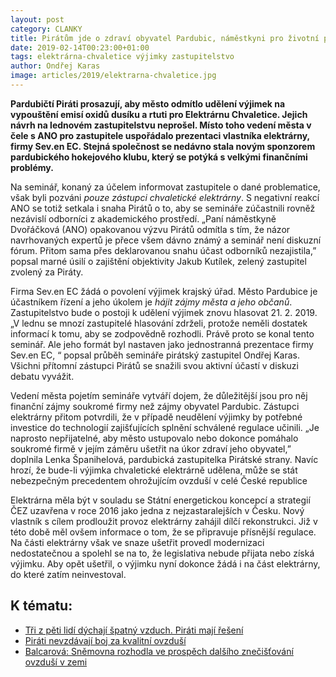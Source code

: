 ```yaml
---
layout: post
category: CLANKY
title: Pirátům jde o zdraví obyvatel Pardubic, náměstkyni pro životní prostředí o zájmy elektrárny
date: 2019-02-14T00:23:00+01:00
tags: elektrárna-chvaletice výjimky zastupitelstvo
author: Ondřej Karas
image: articles/2019/elektrarna-chvaletice.jpg
---
```


**Pardubičtí Piráti prosazují, aby město odmítlo udělení výjimek na vypouštění emisí oxidů dusíku a rtuti pro Elektrárnu Chvaletice. Jejich návrh na lednovém zastupitelstvu neprošel. Místo toho vedení města v čele s ANO pro zastupitele uspořádalo prezentaci vlastníka elektrárny, firmy Sev.en EC. Stejná společnost se nedávno stala novým sponzorem pardubického hokejového klubu, který se potýká s velkými finančními problémy.**

Na seminář, konaný za účelem informovat zastupitele o dané problematice, však byli pozváni *pouze zástupci chvaletické elektrárny*. S negativní reakcí ANO se totiž setkala i snaha Pirátů o to, aby se semináře zúčastnili rovněž nezávislí odborníci z akademického prostředí. „Paní náměstkyně Dvořáčková (ANO) opakovanou výzvu Pirátů odmítla s tím, že názor navrhovaných expertů je přece všem dávno známý a seminář není diskuzní fórum. Přitom sama přes deklarovanou snahu účast odborníků nezajistila,” popsal marné úsilí o zajištění objektivity Jakub Kutílek, zelený zastupitel zvolený za Piráty. 

Firma Sev.en EC žádá o povolení výjimek krajský úřad. Město Pardubice je účastníkem řízení a jeho úkolem je *hájit zájmy města a jeho občanů*. Zastupitelstvo bude o postoji k udělení výjimek znovu hlasovat 21. 2. 2019. „V lednu se mnozí zastupitelé hlasování zdrželi, protože neměli dostatek informací k tomu, aby se zodpovědně rozhodli. Právě proto se konal tento seminář. Ale jeho formát byl nastaven jako jednostranná prezentace firmy Sev.en EC, “ popsal průběh semináře pirátský zastupitel Ondřej Karas. Všichni přítomní zástupci Pirátů se snažili svou aktivní účastí v diskuzi debatu vyvážit.

Vedení města pojetím semináře vytváří dojem, že důležitější jsou pro něj finanční zájmy soukromé firmy než zájmy obyvatel Pardubic. Zástupci elektrárny přitom potvrdili, že v případě neudělení výjimky by potřebné investice do technologií zajišťujících splnění schválené regulace učinili. „Je naprosto nepřijatelné, aby město ustupovalo nebo dokonce pomáhalo soukromé firmě v jejím záměru ušetřit na úkor zdraví jeho obyvatel,” doplnila Lenka Španihelová, pardubická zastupitelka Pirátské strany. Navíc hrozí, že bude-li výjimka chvaletické elektrárně udělena, může se stát nebezpečným precedentem ohrožujícím ovzduší v celé České republice

Elektrárna měla být v souladu se Státní energetickou koncepcí a strategií ČEZ uzavřena v roce 2016 jako jedna z nejzastaralejších v Česku. Nový vlastník s cílem prodloužit provoz elektrárny zahájil dílčí rekonstrukci. Již v této době měl ovšem informace o tom, že se připravuje přísnější regulace. Na části elektrárny však ve snaze ušetřit provedl modernizaci nedostatečnou a spolehl se na to, že legislativa nebude přijata nebo získá výjimku. Aby opět ušetřil, o výjimku nyní dokonce žádá i na část elektrárny, do které zatím neinvestoval.

K tématu:
------------------
* [Tři z pěti lidí dýchají špatný vzduch. Piráti mají řešení][1]
* [Piráti nevzdávají boj za kvalitní ovzduší][2]
* [Balcarová: Sněmovna rozhodla ve prospěch dalšího znečišťování ovzduší v zemi ][3]

[1]: https://www.pirati.cz/tiskove-zpravy/tri-lidi-z-peti-dychaji-spatny-vzduch-pirati-maji-reseni.html
[2]: https://www.pirati.cz/tiskove-zpravy/boj-za-ciste-ovzdusi-pokracuje.html
[3]: https://www.pirati.cz/tiskove-zpravy/balcarova-snemovna-rozhodla-ve-prospech-znecistovani-ovzdusi.html